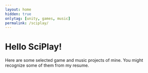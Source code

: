 ```yaml
---
layout: home
hidden: true
onlytag: [unity, games, music]
permalink: /sciplay/
---
```


# Hello SciPlay!

Here are some selected game and music projects of mine. You might recognize some of them from my resume.